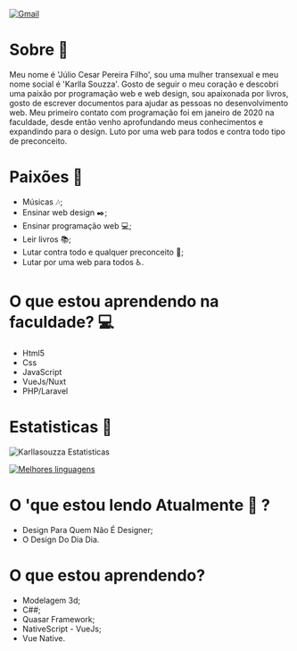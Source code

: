 [![Gmail](https://img.shields.io/badge/-Gmail-c14438?style=for-the-badge&logo=Gmail&logoColor=white&link=mailto:karlla.souzza7@gmail.com)](mailto:karlla.souzza7@gmail.com)

<h1>Sobre 🌈</h1>

Meu nome é 'Júlio Cesar Pereira Filho', sou uma mulher transexual e meu nome social é 'Karlla Souzza'. Gosto de seguir o meu coração e descobri uma paixão por programação web e web design, sou apaixonada por livros, gosto de escrever documentos para ajudar as pessoas no desenvolvimento web.
Meu primeiro contato com programação foi em janeiro de 2020 na faculdade, desde então venho aprofundando meus conhecimentos e expandindo para o design.
Luto por uma web para todos e contra todo tipo de preconceito.

<h1> Paixões 💞 </h1>

- Músicas 🎶;
- Ensinar web design ✒️;
- Ensinar programação web 💻;
- Leir livros 📚;
- Lutar contra todo e qualquer preconceito 🌈;
- Lutar por uma web para todos ♿.

<h1> O que estou aprendendo na faculdade? 💻</h1>

- Html5
- Css
- JavaScript
- VueJs/Nuxt
- PHP/Laravel

<h1>Estatisticas 🚀</h1>

![Karllasouzza Estatisticas](https://github-readme-stats.vercel.app/api?username=karllasouzza&show_icons=true)

[![Melhores linguagens](https://github-readme-stats.vercel.app/api/top-langs/?username=karllasouzza&layout=compact)](https://github.com/anuraghazra/github-readme-stats)

<h1>O 'que estou lendo Atualmente 📒 ?</h1>

- Design Para Quem Não É Designer;
- O Design Do Dia Dia.

<h1>O que estou aprendendo?</h1>

- Modelagem 3d;
- C##;
- Quasar Framework;
- NativeScript - VueJs;
- Vue Native.

